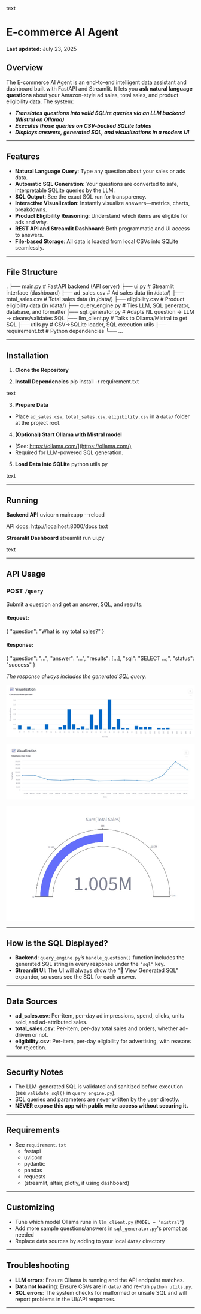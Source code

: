 text
# E-commerce AI Agent

**Last updated:** July 23, 2025

## Overview

The E-commerce AI Agent is an end-to-end intelligent data assistant and dashboard built with FastAPI and Streamlit. It lets you **ask natural language questions** about your Amazon-style ad sales, total sales, and product eligibility data. The system:
- ***Translates questions into valid SQLite queries via an LLM backend (Mistral on Ollama)***
- ***Executes those queries on CSV-backed SQLite tables***
- ***Displays answers, generated SQL, and visualizations in a modern UI***

---

## Features

- **Natural Language Query**: Type any question about your sales or ads data.
- **Automatic SQL Generation**: Your questions are converted to safe, interpretable SQLite queries by the LLM.
- **SQL Output**: See the exact SQL run for transparency.
- **Interactive Visualization**: Instantly visualize answers—metrics, charts, breakdowns.
- **Product Eligibility Reasoning**: Understand which items are eligible for ads and why.
- **REST API and Streamlit Dashboard**: Both programmatic and UI access to answers.
- **File-based Storage**: All data is loaded from local CSVs into SQLite seamlessly.

---

## File Structure

.
├── main.py # FastAPI backend (API server)
├── ui.py # Streamlit interface (dashboard)
├── ad_sales.csv # Ad sales data (in /data/)
├── total_sales.csv # Total sales data (in /data/)
├── eligibility.csv # Product eligibility data (in /data/)
├── query_engine.py # Ties LLM, SQL generator, database, and formatter
├── sql_generator.py # Adapts NL question → LLM → cleans/validates SQL
├── llm_client.py # Talks to Ollama/Mistral to get SQL
├── utils.py # CSV→SQLite loader, SQL execution utils
├── requirement.txt # Python dependencies
└── ...


---

## Installation

1. **Clone the Repository**

2. **Install Dependencies**
pip install -r requirement.txt

text

3. **Prepare Data**
- Place `ad_sales.csv`, `total_sales.csv`, `eligibility.csv` in a `data/` folder at the project root.

4. **(Optional) Start Ollama with Mistral model**
- [See: https://ollama.com/](https://ollama.com/)
- Required for LLM-powered SQL generation.

5. **Load Data into SQLite**
python utils.py

text

---

## Running

**Backend API**
uvicorn main:app --reload

API docs: http://localhost:8000/docs
text

**Streamlit Dashboard**
streamlit run ui.py

text

---

## API Usage

### POST `/query`
Submit a question and get an answer, SQL, and results.

#### Request:
{
"question": "What is my total sales?"
}



#### Response:
{
"question": "...",
"answer": "...",
"results": [...],
"sql": "SELECT ...;",
"status": "success"
}



*The response always includes the generated SQL query.*

![Question: What is the conversion rate per item on 2025-06-01? ](assets/bar_chart.jpg)

![Question: What is my total sales each day in June](assets/time_series.jpg)

![Question: What is my total sales?](assets/total_sales.jpg)

---

## How is the SQL Displayed?

- **Backend**: `query_engine.py`’s `handle_question()` function includes the generated SQL string in every response under the `"sql"` key.
- **Streamlit UI**: The UI will always show the "📄 View Generated SQL" expander, so users see the SQL for each answer.

---

## Data Sources

- **ad_sales.csv**: Per-item, per-day ad impressions, spend, clicks, units sold, and ad-attributed sales.
- **total_sales.csv**: Per-item, per-day total sales and orders, whether ad-driven or not.
- **eligibility.csv**: Per-item, per-day eligibility for advertising, with reasons for rejection.

---

## Security Notes

- The LLM-generated SQL is validated and sanitized before execution (see `validate_sql()` in `query_engine.py`).
- SQL queries and parameters are never written by the user directly.
- **NEVER expose this app with public write access without securing it.**

---

## Requirements

- See `requirement.txt`
  - fastapi
  - uvicorn
  - pydantic
  - pandas
  - requests
  - (streamlit, altair, plotly, if using dashboard)

---

## Customizing

- Tune which model Ollama runs in `llm_client.py` (`MODEL = "mistral"`)
- Add more sample questions/answers in `sql_generator.py`'s prompt as needed
- Replace data sources by adding to your local `data/` directory

---

## Troubleshooting

- **LLM errors**: Ensure Ollama is running and the API endpoint matches.
- **Data not loading**: Ensure CSVs are in `data/` and re-run `python utils.py`.
- **SQL errors**: The system checks for malformed or unsafe SQL and will report problems in the UI/API responses.

---

